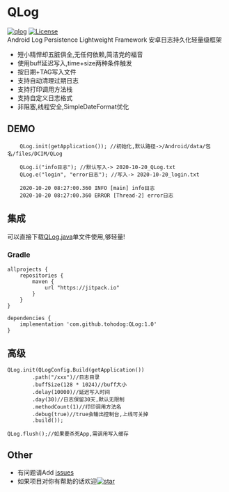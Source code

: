 # QLog
[![qlog][qlogsvg]][star]  [![License][licensesvg]][license]  
Android Log Persistence Lightweight Framework 安卓日志持久化轻量级框架
<br/>
  * 短小精悍却五脏俱全,无任何依赖,简洁党的福音
  * 使用buff延迟写入,time+size两种条件触发
  * 按日期+TAG写入文件
  * 支持自动清理过期日志
  * 支持打印调用方法栈
  * 支持自定义日志格式
  * 非阻塞,线程安全,SimpleDateFormat优化
## DEMO
```
    QLog.init(getApplication()); //初始化,默认路径->/Android/data/包名/files/DCIM/QLog

    QLog.i("info日志"); //默认写入-> 2020-10-20_QLog.txt
    QLog.e("login", "error日志"); //写入-> 2020-10-20_login.txt
    
    2020-10-20 08:27:00.360 INFO [main] info日志
    2020-10-20 08:27:00.360 ERROR [Thread-2] error日志
```
## 集成
可以直接下载[QLog.java](https://raw.githubusercontent.com/tohodog/QLog/master/app/src/main/java/com/qsinong/example/single/QLog.java)单文件使用,够轻量!
<br/>
### Gradle
```
allprojects {
    repositories {
        maven {
            url "https://jitpack.io"
        }
    }
}

dependencies {
    implementation 'com.github.tohodog:QLog:1.0'
}
```

## 高级
```
QLog.init(QLogConfig.Build(getApplication())
        .path("/xxx")//日志目录
        .buffSize(128 * 1024)//buff大小
        .delay(10000)//延迟写入时间
        .day(30)//日志保留30天,默认无限制
        .methodCount(1)//打印调用方法名
        .debug(true)//true会输出控制台,上线可关掉
        .build());

QLog.flush();//如果要杀死App,需调用写入缓存
```

## Other
  * 有问题请Add [issues](https://github.com/tohodog/QLog/issues)
  * 如果项目对你有帮助的话欢迎[![star][starsvg]][star]

[starsvg]: https://img.shields.io/github/stars/tohodog/QLog.svg?style=social&label=Stars
[star]: https://github.com/tohodog/QLog

[qlogsvg]: https://img.shields.io/badge/Qlog-1.0-green.svg

[licensesvg]: https://img.shields.io/badge/License-Apache--2.0-red.svg
[license]: https://raw.githubusercontent.com/tohodog/QLog/master/LICENSE

